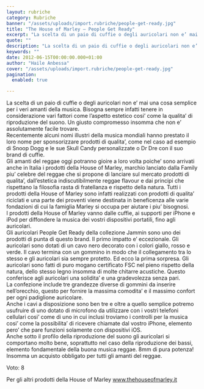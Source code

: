 ```yaml
---
layout: rubriche
category: Rubriche
banner: "/assets/uploads/import.rubriche/people-get-ready.jpg"
title: "The House of Marley – People Get Ready"
excerpt: "La scelta di un paio di cuffie o degli auricolari non e’ mai una cosa semplice per i veri amanti della musica. Bisogna sempre infatti tenere in considerazione vari fattori come l’aspetto estetico cosi’ come la qualita’ di riproduzione del suono. Un giusto compromesso insomma che non e’ assolutamente facile trovare. Recentemente alcuni nomi illustri [&hellip"
quote: ""
description: "La scelta di un paio di cuffie o degli auricolari non e’ mai una cosa semplice per i veri amanti della musica. Bisogna sempre infatti tenere in considerazione vari fattori come l’aspetto estetico cosi’ come la qualita’ di riproduzione del suono. Un giusto compromesso insomma che non e’ assolutamente facile trovare. Recentemente alcuni nomi illustri [&hellip"
keywords: ""
date: 2012-06-15T00:00:00.000+01:00
author: "Haile Anbessa"
cover: "/assets/uploads/import.rubriche/people-get-ready.jpg"
pagination:
  enabled: true

---
```


La scelta di un paio di cuffie o degli auricolari non e’ mai una cosa semplice per i veri amanti della musica. Bisogna sempre infatti tenere in considerazione vari fattori come l’aspetto estetico cosi’ come la qualita’ di riproduzione del suono. Un giusto compromesso insomma che non e’ assolutamente facile trovare.  
Recentemente alcuni nomi illustri della musica mondiali hanno prestato il loro nome per sponsorizzare prodotti di qualita’, come nel caso ad esempio di Snoop Dogg e le sue Skull Candy personalizzate o Dr Dre con il suo brand di cuffie.  
Gli amanti del reggae oggi potranno gioire a loro volta poiche’ sono arrivati anche in Italia i prodotti della House of Marley, marchio lanciato dalla Family piu’ celebre del reggae che si propone di lanciare sul mercato prodotti di qualita’, dall’estetica indiscutibilmente reggae flavour e dai principi che rispettano la filosofia rasta di fratellanza e rispetto della natura. Tutti i prodotti della House of Marley sono infatti realizzati con prodotti di qualita’ riciclati e una parte dei proventi viene destinata in beneficenza alle varie fondazioni di cui la famiglia Marley si occupa per aiutare i piu’ bisognosi.  
I prodotti della House of Marley vanno dalle cuffie, ai supporti per iPhone e iPod per diffondere la musica dei vostri dispositivi portatili, fino agli auricolari.  
Gli auricolari People Get Ready della collezione Jammin sono uno dei prodotti di punta di questo brand. Il primo impatto e’ eccezionale. Gli auricolari sono dotati di un cavo nero decorato con i colori giallo, rosso e verde. Il cavo termina con un gommino in modo che il collegamento tra lo stesso e gli auricolari sia sempre protetto. Ed ecco la prima sorpresa. Gli auricolari sono fatti di puro mogano certificato FSC nel pieno rispetto della natura, dello stesso legno insomma di molte chitarre acustiche. Questo conferisce agli auricolari una solidita’ e una gradevolezza senza pari.  
La confezione include tre grandezze diverse di gommini da inserire nell’orecchio, questo per fornire la massima comodita’ e il massimo confort per ogni padiglione auricolare.  
Anche i cavi a disposizione sono ben tre e oltre a quello semplice potremo usufruire di uno dotato di microfono da utilizzare con i vostri telefoni cellulari cosi’ come di uno in cui inclusi troviamo i controlli per la musica cosi’ come la possibilita’ di ricevere chiamate dal vostro iPhone, elemento pero’ che pare funzioni solamente con dispositivi iOS.  
Anche sotto il profilo della riproduzione del suono gli auricolari si comportano molto bene, soprattutto nel caso della riproduzione dei bassi, elemento fondamentale della buona musica reggae. 8mm di pura potenza!  
Insomma un acquisto obbligato per tutti gli amanti del reggae.

Voto: 8

Per gli altri prodotti della House of Marley www.thehouseofmarley.it